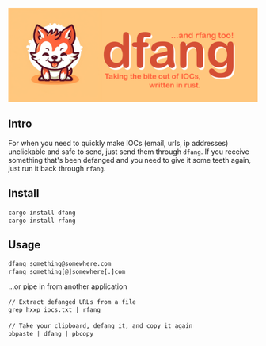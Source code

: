 ![dfang](doc/img/dfang_logo.png)

## Intro

For when you need to quickly make IOCs (email, urls, ip addresses) unclickable and safe to send, just send them through `dfang`. If you receive something that's been defanged and you need to give it some teeth again, just run it back through `rfang`.

## Install

```
cargo install dfang
cargo install rfang
```

## Usage

```
dfang something@somewhere.com
rfang something[@]somewhere[.]com
```

...or pipe in from another application

```
// Extract defanged URLs from a file
grep hxxp iocs.txt | rfang

// Take your clipboard, defang it, and copy it again
pbpaste | dfang | pbcopy
```
